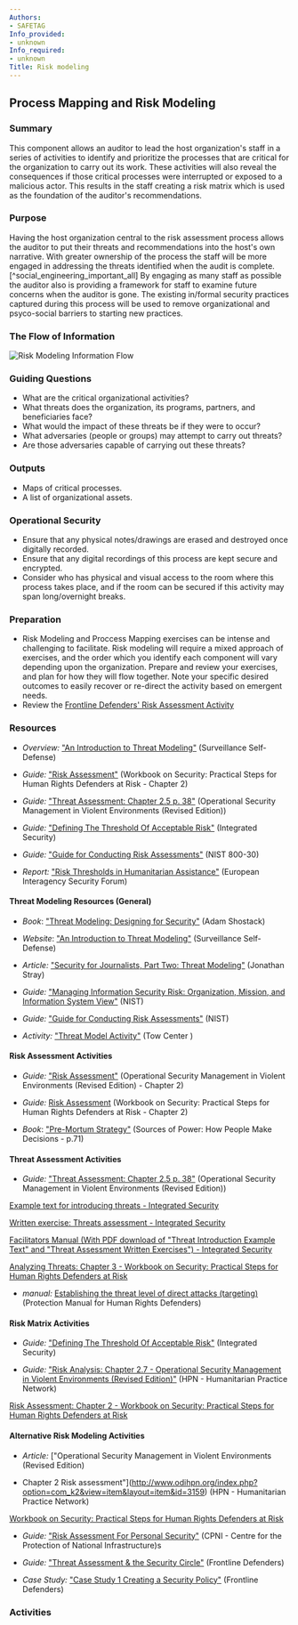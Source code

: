 ```yaml
---
Authors:
- SAFETAG
Info_provided:
- unknown
Info_required:
- unknown
Title: Risk modeling
---
```


## Process Mapping and Risk Modeling

### Summary
This component allows an auditor to lead the host organization's staff in a series of activities to identify and prioritize the processes that are critical for the organization to carry out its work.  These activities will also reveal the consequences if those critical processes were interrupted or exposed to a malicious actor.  This results in the staff creating a risk matrix which is used as the foundation of the auditor's recommendations.

### Purpose

Having the host organization central to the risk assessment process allows the auditor to put their threats and recommendations into the host's own narrative. With greater ownership of the process the staff will be more engaged in addressing the threats identified when the audit is complete. [^social_engineering_important_all] By engaging as many staff as possible the auditor also is providing a framework for staff to examine future concerns when the auditor is gone. The existing in/formal security practices captured during this process will be used to remove organizational and psyco-social barriers to starting new practices.

### The Flow of Information
![Risk Modeling Information Flow](images/info_flows/risk_modeling.svg)

### Guiding Questions

* What are the critical organizational activities?
* What threats does the organization, its programs, partners, and beneficiaries face?
* What would the impact of these threats be if they were to occur?
* What adversaries (people or groups) may attempt to carry out threats?
* Are those adversaries capable of carrying out these threats?





### Outputs

  * Maps of critical processes.
  * A list of organizational assets.


### Operational Security

  * Ensure that any physical notes/drawings are erased and destroyed once digitally recorded.
  * Ensure that any digital recordings of this process are kept secure and encrypted. 
  * Consider who has physical and visual access to the room where this process takes place, and if the room can be secured if this activity may span long/overnight breaks.

### Preparation

* Risk Modeling and Proccess Mapping exercises can be intense and challenging to facilitate.   Risk modeling will require a mixed approach of exercises, and the order which you identify each component will vary depending upon the organization. Prepare and review your exercises, and plan for how they will flow together. Note your specific desired outcomes to easily recover or re-direct the activity based on emergent needs.
* Review the [Frontline Defenders' Risk Assessment Activity](https://www.frontlinedefenders.org/sites/default/files/workbook_eng_master.pdf)




### Resources
<div class="greybox">


  * *Overview:* ["An Introduction to Threat Modeling"](https://ssd.eff.org/en/module/introduction-threat-modeling) (Surveillance Self-Defense)

  * *Guide:* ["Risk Assessment"](http://frontlinedefenders.org/files/workbook_eng.pdf#page=9) (Workbook on Security: Practical Steps for Human Rights Defenders at Risk - Chapter 2)

  * *Guide:* ["Threat Assessment: Chapter 2.5 p. 38"](http://www.odihpn.org/download/gpr_8_revised2pdf#page=38) (Operational Security Management in Violent Environments (Revised Edition))

  * *Guide:* ["Defining The Threshold Of Acceptable Risk"](http://integratedsecuritymanual.org/exercise/defining-the-threshold-of-acceptable-risk) (Integrated Security)

  * *Guide:* ["Guide for Conducting Risk Assessments"](http://csrc.nist.gov/publications/nistpubs/800-30-rev1/sp800_30_r1.pdf) (NIST 800-30)

  * *Report:* ["Risk Thresholds in Humanitarian Assistance"](https://www.eisf.eu/library/risk-thresholds-in-humanitarian-assistance-2/) (European Interagency Security Forum)


#### Threat Modeling Resources (General)

  * *Book*: ["Threat Modeling: Designing for Security"](http://threatmodelingbook.com/) (Adam Shostack)

  * *Website*: ["An Introduction to Threat Modeling"](https://ssd.eff.org/en/module/introduction-threat-modeling) (Surveillance Self-Defense)
  
  * *Article:* ["Security for Journalists, Part Two: Threat Modeling"](https://source.opennews.org/en-US/learning/security-journalists-part-two-threat-modeling) (Jonathan Stray)

  * *Guide:* ["Managing Information Security Risk: Organization, Mission, and Information System View"](http://csrc.nist.gov/publications/nistpubs/800-39/SP800-39-final.pdf) (NIST)

  * *Guide:* ["Guide for Conducting Risk Assessments"](http://csrc.nist.gov/publications/nistpubs/800-30-rev1/sp800_30_r1.pdf) (NIST)

  * *Activity:* ["Threat Model Activity"](http://www.compjournalism.com/?p=109) (Tow Center )


#### Risk Assessment Activities

  * *Guide:* ["Risk Assessment"](http://www.odihpn.org/index.php?option=com_k2&view=item&layout=item&id=3159#page=42) (Operational Security Management in Violent Environments (Revised Edition) - Chapter 2)

  * *Guide:* [Risk Assessment](http://frontlinedefenders.org/files/workbook_eng.pdf#page=9) (Workbook on Security: Practical Steps for Human Rights Defenders at Risk - Chapter 2)

  * *Book*: ["Pre-Mortum Strategy"](http://books.google.com/books?id=nn1kGwL4hRgC&lpg=PP1&pg=PA71#v=onepage&q&f=false) (Sources of Power: How People Make Decisions - p.71)



#### Threat Assessment Activities

* *Guide:* ["Threat Assessment: Chapter 2.5 p. 38"](http://www.odihpn.org/download/gpr_8_revised2pdf#page=38) (Operational Security Management in Violent Environments (Revised Edition))

[Example text for introducing threats - Integrated Security](http://integratedsecuritymanual.org/exercise/example-text-for-introducing-threats)

[Written exercise: Threats assessment - Integrated Security](http://integratedsecuritymanual.org/exercise/written-exercise-threats-assessment)

[Facilitators Manual (With PDF download of "Threat Introduction Example Text" and "Threat Assessment Written Exercises") - Integrated Security](http://integratedsecuritymanual.org/sites/default/files/facilitatorstoolkit.pdf#page=15)

[Analyzing Threats: Chapter 3 - Workbook on Security: Practical Steps for Human Rights Defenders at Risk](http://frontlinedefenders.org/files/workbook_eng.pdf#page=33)


  * *manual:* [Establishing the threat level of direct attacks (targeting)](http://www.peacebrigades.org/fileadmin/user_files/groups/uk/files/Publications/Frontline_Manual_pdf.pdf#page=44) (Protection Manual for Human Rights Defenders)


#### Risk Matrix Activities

  * *Guide:* ["Defining The Threshold Of Acceptable Risk"](http://integratedsecuritymanual.org/exercise/defining-the-threshold-of-acceptable-risk) (Integrated Security)

* *Guide:* ["Risk Analysis: Chapter 2.7 - Operational Security Management in Violent Environments (Revised Edition)"](http://www.odihpn.org/index.php?option=com_k2&view=item&layout=item&id=3159#page=46) (HPN - Humanitarian Practice Network)

[Risk Assessment: Chapter 2 - Workbook on Security: Practical Steps for Human Rights Defenders at Risk](http://frontlinedefenders.org/files/workbook_eng.pdf#page=29)


#### Alternative Risk Modeling Activities

* *Article:* ["Operational Security Management in Violent Environments (Revised Edition)
- Chapter 2 Risk assessment"](http://www.odihpn.org/index.php?option=com_k2&view=item&layout=item&id=3159) (HPN - Humanitarian Practice Network)

[Workbook on Security: Practical Steps for Human Rights Defenders at Risk](http://frontlinedefenders.org/files/workbook_eng.pdf)

  * *Guide:* ["Risk Assessment For Personal Security"](https://www.eisf.eu/wp-content/uploads/2014/09/0601-CPNI-2009-Risk-assessment-for-personnel-security-a-guide.pdf) (CPNI - Centre for the Protection of National Infrastructure)s

  * *Guide:* ["Threat Assessment & the Security Circle"](https://equalit.ie/esecman/chapter1_3.html) (Frontline Defenders)

  * *Case Study:* ["Case Study 1 Creating a Security Policy"](https://equalit.ie/esecman/chapter3_1.html) (Frontline Defenders)

</div>

### Activities